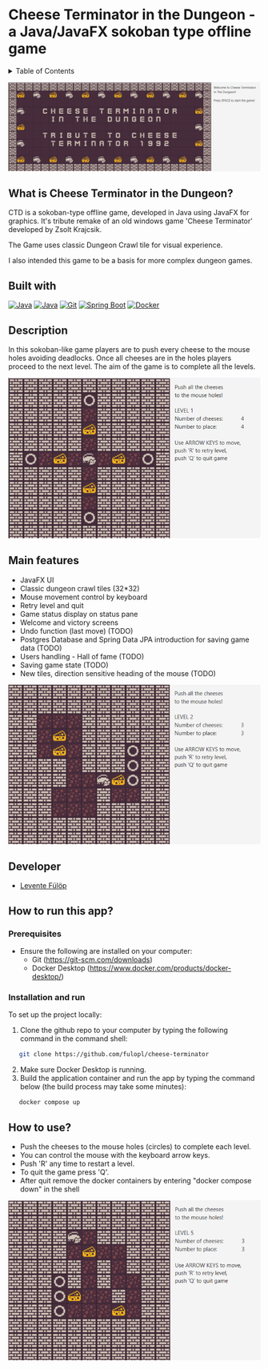 # Cheese Terminator in the Dungeon - a Java/JavaFX sokoban type offline game

<!-- TABLE OF CONTENTS -->
<details>
  <summary>Table of Contents</summary>
  <ul>
    <li><a href="#what-is-cheese-terminator-in-the-dungeon">What is Cheese Terminator in the Dungeon?</a></li>
    <li><a href="#built-with">Built With</a></li>
    <li><a href="#description">Description</a></li>
    <li><a href="#main-features">Main features</a></li>
    <li><a href="#developer">Developer</a></li>
    <li><a href="#how-to-run-this-app">How to run this app?</a></li>
    <ol>
        <li><a href="#prerequisites">Prerequisites</a></li>
        <li><a href="#installation-and-run">Installation and run</a></li>
    </ol>
    <li><a href="#how-to-use">How to use?</a></li>
  </ul>
</details>

![welcome.png](./images/welcome.png)

## What is Cheese Terminator in the Dungeon?

CTD is a sokoban-type offline game, developed in Java using JavaFX for graphics. It's tribute remake of an old windows game 'Cheese Terminator' developed by Zsolt Krajcsik.

The Game uses classic Dungeon Crawl tile for visual experience. 

I also intended this game to be a basis for more complex dungeon games.


## Built with

[![Java](https://img.shields.io/badge/Java-%23ED8B00.svg?logo=openjdk&logoColor=white)](#)
[![Java](https://img.shields.io/badge/JavaFX-green?logo=openjdk&logoColor=white)](#)
[![Git](https://img.shields.io/badge/Git-F05032?logo=git&logoColor=fff)](#)
[![Spring Boot](https://img.shields.io/badge/IntelliJ_IDEA-darkblue?logo=intellijidea&logoColor=fff)](#)
[![Docker](https://img.shields.io/badge/Docker-2496ED?logo=docker&logoColor=fff)](#)
<br />

## Description

In this sokoban-like game players are to push every cheese to the mouse holes avoiding deadlocks. Once all cheeses are in the holes players proceed to the next level. The aim of the game is to complete all the levels.

![lvl_1.png](./images/lvl_1.png)

## Main features

- JavaFX UI
- Classic dungeon crawl tiles (32*32)
- Mouse movement control by keyboard
- Retry level and quit
- Game status display on status pane
- Welcome and victory screens
- Undo function (last move) (TODO)
- Postgres Database and Spring Data JPA introduction for saving game data (TODO)
- Users handling - Hall of fame (TODO) 
- Saving game state (TODO)
- New tiles, direction sensitive heading of the mouse (TODO)

![lvl_2.png](./images/lvl_2.png)

## Developer
- [Levente Fülöp](https://github.com/fulopl)


## How to run this app?

### Prerequisites
- Ensure the following are installed on your computer:
    - Git (https://git-scm.com/downloads)
    - Docker Desktop (https://www.docker.com/products/docker-desktop/)

### Installation and run
To set up the project locally:
1. Clone the github repo to your computer by typing the following command in the command shell:
```sh
   git clone https://github.com/fulopl/cheese-terminator 
   ```
2. Make sure Docker Desktop is running.
3. Build the application container and run the app by typing the command below (the build process may take some minutes):
```sh
   docker compose up
   ```


## How to use?
- Push the cheeses to the mouse holes (circles) to complete each level.
- You can control the mouse with the keyboard arrow keys.
- Push 'R' any time to restart a level.
- To quit the game press 'Q'.
- After quit remove the docker containers by entering "docker compose down" in the shell


![lvl_5.png](./images/lvl_5.png)




